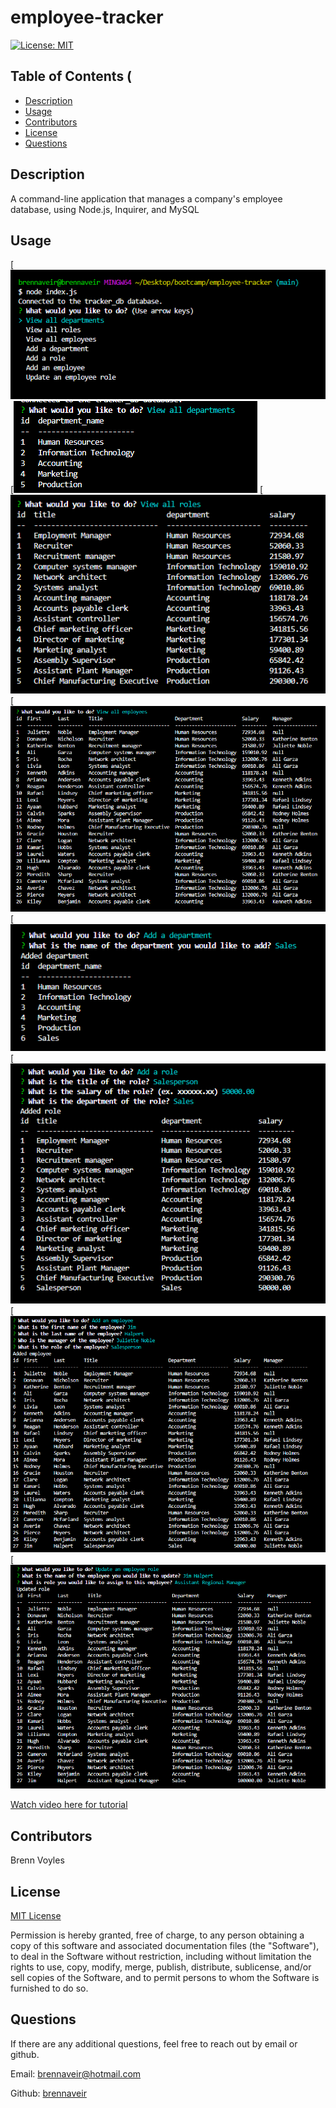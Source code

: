 # employee-tracker

[![License: MIT](https://img.shields.io/badge/License-MIT-yellow.svg)](https://opensource.org/licenses/MIT)

## Table of Contents (

- [Description](#description)
- [Usage](#usage)
- [Contributors](#contributors)
- [License](#license)
- [Questions](#questions)


## Description
A command-line application that manages a company's employee database, using Node.js, Inquirer, and MySQL


## Usage
[![Screenshot1](./screenshots/Screenshot_1.png)
[![Screenshot2](./screenshots/Screenshot_2.png)
[![Screenshot1](./screenshots/Screenshot_3.png)
[![Screenshot2](./screenshots/Screenshot_4.png)
[![Screenshot1](./screenshots/Screenshot_5.png)
[![Screenshot2](./screenshots/Screenshot_6.png)
[![Screenshot1](./screenshots/Screenshot_7.png)
[![Screenshot2](./screenshots/Screenshot_8.png)


[Watch video here for tutorial](https://drive.google.com/file/d/1Ee8wTFnrOKQkxaHQXEy3c8lNmDIsWt4b/view)

## Contributors
Brenn Voyles

## License
[MIT License](https://spdx.org/licenses/MIT.html)

Permission is hereby granted, free of charge, to any person obtaining a copy
of this software and associated documentation files (the "Software"), to deal
in the Software without restriction, including without limitation the rights
to use, copy, modify, merge, publish, distribute, sublicense, and/or sell
copies of the Software, and to permit persons to whom the Software is
furnished to do so.

## Questions 
If there are any additional questions, feel free to reach out by email or github.

Email: [brennaveir@hotmail.com](mailto:brennaveir@hotmail.com)

Github: [brennaveir](https://github.com/brennaveir)

